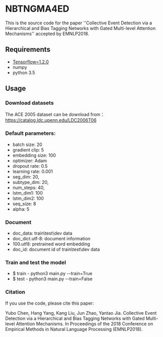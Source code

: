 # NBTNGMA4ED
This is the source code for the paper ''Collective Event Detection via a Hierarchical and Bias Tagging Networks with Gated Multi-level Attention Mechanisms'' accepted by EMNLP2018.

## Requirements
- [Tensorflow=1.2.0](https://github.com/tensorflow/tensorflow)
- numpy
- python 3.5

## Usage
### Download datasets
The ACE 2005 dataset can be download from：https://catalog.ldc.upenn.edu/LDC2006T06
 
### Default parameters:
- batch size: 20
- gradient clip: 5
- embedding size: 100
- optimizer: Adam
- dropout rate: 0.5
- learning rate: 0.001
- seg_dim:     20,
- subtype_dim: 20,
- num_steps:   40,
- lstm_dim1:    100
- lstm_dim2:    100
- seq_size:    8
- alpha:       5

### Document 
- doc_data: train\test\dev data
- doc_dict.utf-8: document information
- 100.utf8:  pretrained word embedding
- doc_id: document id of train\test\dev data 

### Train and test the model
- $ train - python3 main.py --train=True
- $ test - python3 main.py --train=False

### Citation
If you use the code, please cite this paper:

Yubo Chen, Hang Yang, Kang Liu, Jun Zhao, Yantao Jia. Collective Event Detection via a Hierarchical and Bias Tagging Networks with Gated Multi-level Attention Mechanisms. In Proceedings of the 2018 Conference on Empirical Methods in Natural Language Processing (EMNLP2018).


